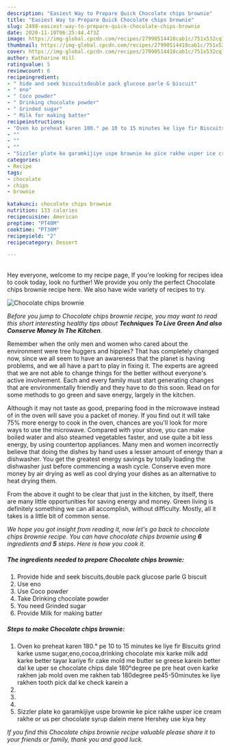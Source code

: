 ```yaml
---
description: "Easiest Way to Prepare Quick Chocolate chips brownie"
title: "Easiest Way to Prepare Quick Chocolate chips brownie"
slug: 2498-easiest-way-to-prepare-quick-chocolate-chips-brownie
date: 2020-11-10T06:25:44.473Z
image: https://img-global.cpcdn.com/recipes/27990514418cab1c/751x532cq70/chocolate-chips-brownie-recipe-main-photo.jpg
thumbnail: https://img-global.cpcdn.com/recipes/27990514418cab1c/751x532cq70/chocolate-chips-brownie-recipe-main-photo.jpg
cover: https://img-global.cpcdn.com/recipes/27990514418cab1c/751x532cq70/chocolate-chips-brownie-recipe-main-photo.jpg
author: Katharine Hill
ratingvalue: 5
reviewcount: 6
recipeingredient:
- " hide and seek biscuitsdouble pack glucose parle G biscuit"
- " eno"
- " Coco powder"
- " Drinking chocolate powder"
- " Grinded sugar"
- " Milk for making batter"
recipeinstructions:
- "Oven ko preheat karen 180.° pe 10 to 15 minutes ke liye fir Biscuits grind karke usme sugar,eno,cocoa,drinking chocolate mix karke milk add karke better tayar kariye fir cake mold me butter se greese karein better dal ke uper se chocolate chips dale 180°degree pe pre heat oven karke rakhen jab mold oven me rakhen tab 180degree pe45-50minutes ke liye rakhen tooth pick dal ke check karein a"
- ""
- ""
- ""
- "Sizzler plate ko garamkijiye uspe brownie ke pice rakhe usper ice cream rakhe or us per chocolate syrup dalein mene Hershey use kiya hey"
categories:
- Recipe
tags:
- chocolate
- chips
- brownie

katakunci: chocolate chips brownie 
nutrition: 133 calories
recipecuisine: American
preptime: "PT40M"
cooktime: "PT30M"
recipeyield: "2"
recipecategory: Dessert

---
```

<br>
Hey everyone, welcome to my recipe page, If you're looking for recipes idea to cook today, look no further! We provide you only the perfect Chocolate chips brownie recipe here. We also have wide variety of recipes to try.
<br>


![Chocolate chips brownie](https://img-global.cpcdn.com/recipes/27990514418cab1c/751x532cq70/chocolate-chips-brownie-recipe-main-photo.jpg)

<i>Before you jump to Chocolate chips brownie recipe, you may want to read this short interesting healthy tips about 
<strong>Techniques To Live Green And also Conserve Money In The Kitchen</strong>.</i>
</br>

Remember when the only men and women who cared about the environment were tree huggers and hippies? That has completely changed now, since we all seem to have an awareness that the planet is having problems, and we all have a part to play in fixing it. The experts are agreed that we are not able to change things for the better without everyone's active involvement. Each and every family must start generating changes that are environmentally friendly and they have to do this soon. Read on for some methods to go green and save energy, largely in the kitchen.

Although it may not taste as good, preparing food in the microwave instead of in the oven will save you a packet of money. If you find out it will take 75% more energy to cook in the oven, chances are you'll look for more ways to use the microwave. Compared with your stove, you can make boiled water and also steamed vegetables faster, and use quite a bit less energy, by using countertop appliances. Many men and women incorrectly believe that doing the dishes by hand uses a lesser amount of energy than a dishwasher. You get the greatest energy savings by totally loading the dishwasher just before commencing a wash cycle. Conserve even more money by air drying as well as cool drying your dishes as an alternative to heat drying them.

From the above it ought to be clear that just in the kitchen, by itself, there are many little opportunities for saving energy and money. Green living is definitely something we can all accomplish, without difficulty. Mostly, all it takes is a little bit of common sense.


<i>We hope you got insight from reading it, now let's go back to chocolate chips brownie recipe. You can have chocolate chips brownie using <strong>6</strong> ingredients and <strong>5</strong> steps. Here is how you cook it.
</i>

##### The ingredients needed to prepare Chocolate chips brownie:

1. Provide  hide and seek biscuits,double pack glucose parle G biscuit
1. Use  eno
1. Use  Coco powder
1. Take  Drinking chocolate powder
1. You need  Grinded sugar
1. Provide  Milk for making batter


##### Steps to make Chocolate chips brownie:

1. Oven ko preheat karen 180.° pe 10 to 15 minutes ke liye fir Biscuits grind karke usme sugar,eno,cocoa,drinking chocolate mix karke milk add karke better tayar kariye fir cake mold me butter se greese karein better dal ke uper se chocolate chips dale 180°degree pe pre heat oven karke rakhen jab mold oven me rakhen tab 180degree pe45-50minutes ke liye rakhen tooth pick dal ke check karein a
1. 
1. 
1. 
1. Sizzler plate ko garamkijiye uspe brownie ke pice rakhe usper ice cream rakhe or us per chocolate syrup dalein mene Hershey use kiya hey


<i>If you find this Chocolate chips brownie recipe valuable please share it to your friends or family, thank you and good luck.</i>
